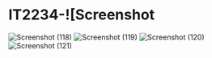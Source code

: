 # IT2234-![Screenshot 
![Screenshot (118)](https://github.com/user-attachments/assets/ca30a6f8-485d-4b64-b679-ff983700bf1d)
![Screenshot (119)](https://github.com/user-attachments/assets/3abbf690-f8d6-48f3-b1e0-3f9654c4283a)
![Screenshot (120)](https://github.com/user-attachments/assets/32944630-e0c0-465f-b156-d89bb5096347)
![Screenshot (121)](https://github.com/user-attachments/assets/a3de87b2-46ef-4cc3-8da2-a98eabdc2c28)
